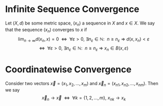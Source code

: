 # Infinite Sequence Convergence
Let $(X,d)$ be some metric space, $(x_n)$ a sequence in $X$ and $x\in X$. We say that the sequence $(x_n)$ converges to $x$ if 
$$\lim_{n\to\infty}d(x_n,x)=0~~\Leftrightarrow~~\forall\varepsilon>0,~\exists n_\varepsilon\in\mathbb{N}:~~n\geq n_\varepsilon~\Rightarrow~d(x,x_n)<\varepsilon$$
$$\Leftrightarrow~~\forall\varepsilon>0,~\exists n_\varepsilon\in\mathbb{N}:~~n\geq n_\varepsilon~\Rightarrow~x_n\in B(x,\varepsilon)$$

# Coordinatewise Convergence
Consider two vectors $\vec{x}=(x_1,x_2,\ldots,x_m)$ and $\vec{x}_n=(x_{n1},x_{n2},\ldots,x_{nm})$. Then we say
$$\vec{x}_n\to\vec{x}~~\Leftrightarrow~~\forall k=\{1,2,\ldots,m\},~x_{nk}\to x_k$$

